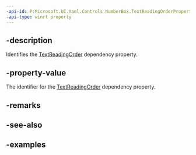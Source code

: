 ```yaml
---
-api-id: P:Microsoft.UI.Xaml.Controls.NumberBox.TextReadingOrderProperty
-api-type: winrt property
---
```


## -description

Identifies the [TextReadingOrder](numberbox_textreadingorder.md) dependency property.

## -property-value

The identifier for the [TextReadingOrder](numberbox_textreadingorder.md) dependency property.

## -remarks

## -see-also

## -examples

